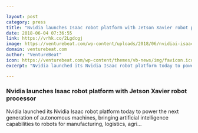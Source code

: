 ```yaml
---

layout: post
category: press
title: "Nvidia launches Isaac robot platform with Jetson Xavier robot processor"
date: 2018-06-04 07:36:55
link: https://vrhk.co/2Lgdcgj
image: https://venturebeat.com/wp-content/uploads/2018/06/nvidiai-isaac.jpg?fit=1200%2C901&strip=all
domain: venturebeat.com
author: "VentureBeat"
icon: https://venturebeat.com/wp-content/themes/vb-news/img/favicon.ico
excerpt: "Nvidia launched its Nvidia Isaac robot platform today to power the next generation of autonomous machines, bringing artificial intelligence capabilities to robots for manufacturing, logistics, agri…"

---
```


### Nvidia launches Isaac robot platform with Jetson Xavier robot processor

Nvidia launched its Nvidia Isaac robot platform today to power the next generation of autonomous machines, bringing artificial intelligence capabilities to robots for manufacturing, logistics, agri…